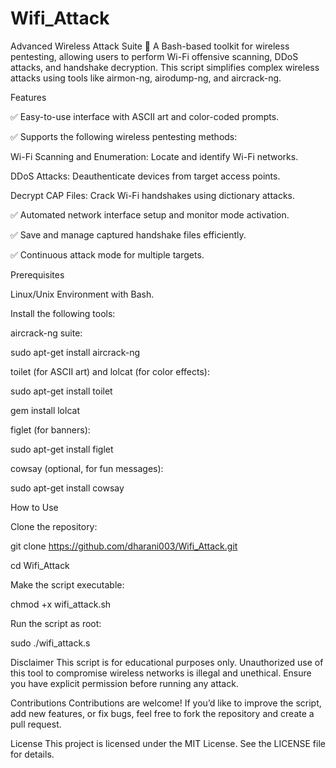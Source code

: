 # Wifi_Attack

Advanced Wireless Attack Suite 🚀
A Bash-based toolkit for wireless pentesting, allowing users to perform Wi-Fi offensive scanning, DDoS attacks, and handshake decryption. This script simplifies complex wireless attacks using tools like airmon-ng, airodump-ng, and aircrack-ng.

Features

✅ Easy-to-use interface with ASCII art and color-coded prompts.

✅ Supports the following wireless pentesting methods:

Wi-Fi Scanning and Enumeration: Locate and identify Wi-Fi networks.

DDoS Attacks: Deauthenticate devices from target access points.

Decrypt CAP Files: Crack Wi-Fi handshakes using dictionary attacks.

✅ Automated network interface setup and monitor mode activation.

✅ Save and manage captured handshake files efficiently.

✅ Continuous attack mode for multiple targets.

Prerequisites

Linux/Unix Environment with Bash.

Install the following tools:

aircrack-ng suite:

sudo apt-get install aircrack-ng

toilet (for ASCII art) and lolcat (for color effects):

sudo apt-get install toilet

gem install lolcat

figlet (for banners):

sudo apt-get install figlet

cowsay (optional, for fun messages):

sudo apt-get install cowsay

How to Use

Clone the repository:

git clone https://github.com/dharani003/Wifi_Attack.git

cd Wifi_Attack

Make the script executable:

chmod +x wifi_attack.sh

Run the script as root:

sudo ./wifi_attack.s

Disclaimer
This script is for educational purposes only. Unauthorized use of this tool to compromise wireless networks is illegal and unethical. Ensure you have explicit permission before running any attack.

Contributions
Contributions are welcome! If you’d like to improve the script, add new features, or fix bugs, feel free to fork the repository and create a pull request.

License
This project is licensed under the MIT License. See the LICENSE file for details.
